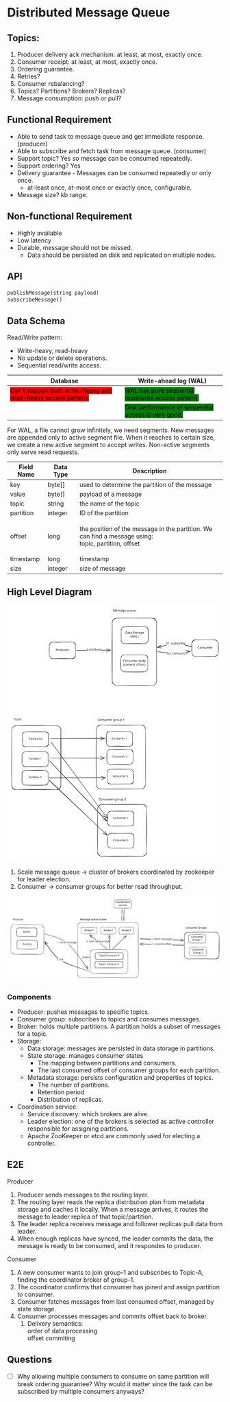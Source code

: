 # Distributed Message Queue

## Topics:

1. Producer delivery ack mechanism: at least, at most, exactly once.
2. Consumer receipt: at least, at most, exactly once.
3. Ordering guarantee.
4. Retries?
5. Consumer rebalancing?
6. Topics? Partitions? Brokers? Replicas?
7. Message consumption: push or pull?

## Functional Requirement

* Able to send task to message queue and get immediate response. (producer)
* Able to subscribe and fetch task from message queue. (consumer)
* Support topic? Yes so message can be consumed repeatedly.
* Support ordering? Yes
* Delivery guarantee - Messages can be consumed repeatedly or only once.
  * at-least once, at-most once or exactly once, configurable.
* Message size? kb range.

## Non-functional Requirement

* Highly available
* Low latency
* Durable, message should not be missed.
  * Data should be persisted on disk and replicated on multiple nodes.

## API

```
publishMessage(string payload)
subscribeMessage()
```

## Data Schema

Read/Write pattern:

* Write-heavy, read-heavy
* No update or delete operations.
* Sequential read/write access.

| Database                                                                                                 | Write-ahead log (WAL)                                                                            |
| -------------------------------------------------------------------------------------------------------- | ------------------------------------------------------------------------------------------------ |
| <mark style="background-color:red;">Can't support both write-heavy and read-heavy access pattern.</mark> | <mark style="background-color:green;">WAL has pure sequential read/write access pattern.</mark>  |
|                                                                                                          | <mark style="background-color:green;">Disk performance of sequential access is very good.</mark> |

For WAL, a file cannot grow infinitely, we need segments. New messages are appended only to active segment file. When it reaches to certain size, we create a new active segment to accept writes. Non-active segments only serve read requests.

| Field Name | Data Type | Description                                                                                                   |
| ---------- | --------- | ------------------------------------------------------------------------------------------------------------- |
| key        | byte\[]   | used to determine the partition of the message                                                                |
| value      | byte\[]   | payload of a message                                                                                          |
| topic      | string    | the name of the topic                                                                                         |
| partition  | integer   | ID of the partition                                                                                           |
| offset     | long      | <p>the position of the message in the partition. We can find a message using:<br>topic, partition, offset</p> |
| timestamp  | long      | timestamp                                                                                                     |
| size       | integer   | size of message                                                                                               |

## High Level Diagram

<img src="../../.gitbook/assets/file.excalidraw.svg" alt="Basic version" class="gitbook-drawing">

1. Scale message queue -> cluster of brokers coordinated by zookeeper for leader election.
2. Consumer -> consumer groups for better read throughput.

<img src="../../.gitbook/assets/file.excalidraw (7).svg" alt="Fully scaled" class="gitbook-drawing">

### Components

* Producer: pushes messages to specific topics.
* Consumer group: subscribes to topics and consumes messages.
* Broker: holds multiple partitions. A partition holds a subset of messages for a topic.
* Storage:
  * Data storage: messages are persisted in data storage in partitions.
  * State storage: manages consumer states
    * The mapping between partitions and consumers.
    * The last consumed offset of consumer groups for each partition.
  * Metadata storage: persists configuration and properties of topics.
    * The number of partitions.
    * Retention period
    * Distribution of replicas.
* Coordination service:
  * Service discovery: which brokers are alive.
  * Leader election: one of the brokers is selected as active controller responsible for assigning partitions.
  * Apache ZooKeeper or etcd are commonly used for electing a controller.

## E2E

Producer

1. Producer sends messages to the routing layer.
2. The routing layer reads the replica distribution plan from metadata storage and caches it locally. When a message arrives, it routes the message to leader replica of that topic/partition.
3. The leader replica receives message and follower replicas pull data from leader.
4. When enough replicas have synced, the leader commits the data, the message is ready to be consumed, and it respondes to producer.

Consumer

1. A new consumer wants to join group-1 and subscribes to Topic-A, finding the coordinator broker of group-1.
2. The coordinator confirms that consumer has joined and assign partition to consumer.
3. Consumer fetches messages from last consumed offset, managed by state storage.
4. Consumer processes messages and commits offset back to broker.
   1. Delivery semantics:\
      order of data processing\
      offset commiting

##

## Questions

* [ ] Why allowing multiple consumers to consume on same partition will break ordering guarantee? Why would it matter since the task can be subscribed by multiple consumers anyways?
